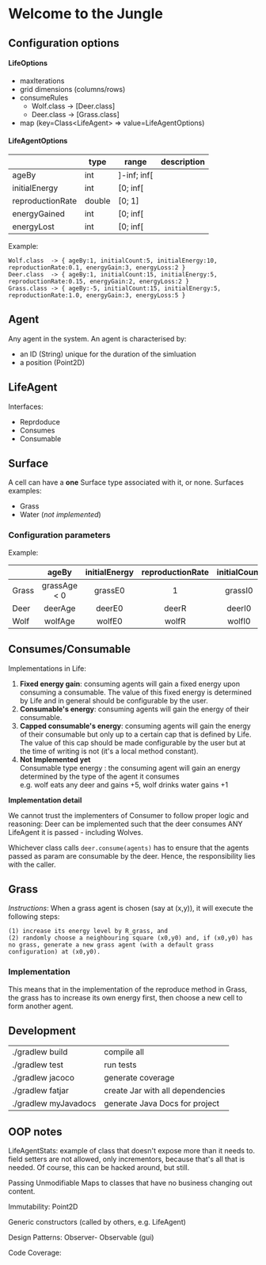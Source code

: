 # Welcome to the Jungle

## Configuration options

#### LifeOptions
* maxIterations
* grid dimensions (columns/rows)
* consumeRules 
	* Wolf.class -> [Deer.class]
	* Deer.class -> [Grass.class] 
* map (key=Class\<LifeAgent\> => value=LifeAgentOptions)	

#### LifeAgentOptions

|                  | type   | range       | description |
|------------------|--------|-------------|-------------|
| ageBy            | int    | ]-inf; inf[ |             |
| initialEnergy    | int    | [0; inf[    |             |
| reproductionRate | double | [0; 1]      |             |
| energyGained     | int    | [0; inf[    |             |
| energyLost       | int    | [0; inf[    |             |
Example: 

	Wolf.class  -> { ageBy:1, initialCount:5, initialEnergy:10, reproductionRate:0.1, energyGain:3, energyLoss:2 }
	Deer.class  -> { ageBy:1, initialCount:15, initialEnergy:5, reproductionRate:0.15, energyGain:2, energyLoss:2 }
	Grass.class -> { ageBy:-5, initialCount:15, initialEnergy:5, reproductionRate:1.0, energyGain:3, energyLoss:5 }

## Agent
Any agent in the system. An agent is characterised by:
  	
  * an ID (String) unique for the duration of the simluation
  * a position (Point2D)


## LifeAgent

Interfaces: 

* Reprdoduce 
* Consumes 
* Consumable 

## Surface 
A cell can have a **one** Surface type associated with it, or none. Surfaces examples: 

* Grass
* Water (*not implemented*)

### Configuration parameters 


Example: 

|       |     ageBy    | initialEnergy | reproductionRate | initialCount | energyGained | energyLost |
|-------|:------------:|:-------------:|:----------------:|:------------:|:------------:|:----------:|
| Grass | grassAge < 0 |    grassE0    |      1           |    grassI0   |  grassEGain  | grassELost |
| Deer  |    deerAge   |     deerE0    |       deerR      |    deerI0    |   deerEGain  |  deerELost |
| Wolf  |    wolfAge   |     wolfE0    |       wolfR      |    wolfI0    |   wolfEGain  |  wolfELost |

## Consumes/Consumable

Implementations in Life: 

1. **Fixed energy gain**: consuming agents will gain a fixed energy upon consuming a consumable. The value of this fixed energy is determined by Life and in general should be configurable by the user.  
2. **Consumable's energy**: consuming agents will gain the energy of their consumable. 
3. **Capped consumable's energy**: consuming agents will gain the energy of their consumable but only up to a certain cap that is defined by Life. The value of this cap should be made configurable by the user but at the time of writing is not (it's a local method constant). 
4. **Not Implemented yet**   
  Consumable type energy : the consuming agent will gain an energy determined by the type of the agent it consumes  
e.g. wolf eats any deer and gains +5, wolf drinks water gains +1

**Implementation detail** 

We cannot trust the implementers of Consumer to follow proper logic and reasoning: Deer can be implemented such that the deer consumes ANY LifeAgent it is passed - including Wolves.

Whichever class calls 
```deer.consume(agents)``` has to ensure that the agents passed as param are consumable by the deer. Hence, the responsibility lies with the caller. 


## Grass
*Instructions*: When a grass agent is chosen (say at (x,y)), it will execute the following steps:

    (1) increase its energy level by R_grass, and
    (2) randomly choose a neighbouring square (x0,y0) and, if (x0,y0) has no grass, generate a new grass agent (with a default grass configuration) at (x0,y0).

### Implementation
 This means that in the implementation of the reproduce method in Grass, the grass has to increase its own energy first, then choose a new cell to form another agent.


## Development 


|                       |                                  |
|-----------------------|----------------------------------|
| ./gradlew build       | compile all                      |
| ./gradlew test        | run tests                        |
| ./gradlew jacoco      | generate coverage                |
| ./gradlew fatjar      | create Jar with all dependencies |
| ./gradlew myJavadocs  | generate Java Docs for project   |



## OOP notes

LifeAgentStats: example of class that doesn't expose more than it needs to. field setters
are not allowed, only incrementors, because that's all that is needed. Of course, this can be hacked around,
but still.

Passing Unmodifiable Maps to classes that have no business changing out content.


Immutability: Point2D

Generic constructors (called by others, e.g. LifeAgent)

Design Patterns: Observer- Observable (gui)

Code Coverage:

